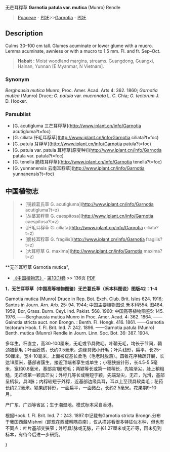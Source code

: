 无芒耳稃草 **Garnotia patula var. mutica** (Munro) Rendle

> [Poaceae](http://www.iplant.cn/info/Poaceae?t=foc) - [PDF](http://www.iplant.cn/foc/pdf/Poaceae.pdf)>>[Garnotia](http://www.iplant.cn/info/Garnotia?t=foc) - [PDF](http://www.iplant.cn/foc/pdf/Garnotia.pdf)

## Description

Culms 30–100 cm tall. Glumes acuminate or lower glume with a mucro. Lemma acuminate, awnless or with a mucro to 1.5 mm. Fl. and fr. Sep–Oct.


> **Habait** : 
> Moist woodland margins, streams. Guangdong, Guangxi, Hainan, Yunnan [E Myanmar, N Vietnam].

### Synonym
*Berghausia mutica* Munro, Proc. Amer. Acad. Arts 4: 362. 1860; *Garnotia mutica* (Munro) Druce; *G. patula* var. *mucronata* L. C. Chia; *G. tectorum* J. D. Hooker.

### Parsublist

* [G.  acutigluma  三芒耳稃草](http://www.iplant.cn/info/Garnotia acutigluma?t=foc)
* [G.  ciliata  纤毛耳稃草](http://www.iplant.cn/info/Garnotia ciliata?t=foc)
* [G.  patula  耳稃草](http://www.iplant.cn/info/Garnotia patula?t=foc)
* [G.  patula var. patula  耳稃草(原变种)](http://www.iplant.cn/info/Garnotia patula var. patula?t=foc)
* [G.  tenella  脆枝耳稃草](http://www.iplant.cn/info/Garnotia tenella?t=foc)
* [G.  yunnanensis  云南耳稃草](http://www.iplant.cn/info/Garnotia yunnanensis?t=foc)


## 中国植物志

> * [锐颖葛氏草  G.  acutigluma](http://www.iplant.cn/info/Garnotia acutigluma?t=z)
> * [丛茎耳稃草  G.  caespitosa](http://www.iplant.cn/info/Garnotia caespitosa?t=z)
> * [纤毛耳稃草  G.  ciliata](http://www.iplant.cn/info/Garnotia ciliata?t=z)
> * [脆枝耳稃草  G.  fragilis](http://www.iplant.cn/info/Garnotia fragilis?t=z)
> * [大耳稃草  G.  maxima](http://www.iplant.cn/info/Garnotia maxima?t=z)


**无芒耳稃草 Garnotia mutica",

* [《中国植物志》](http://www.iplant.cn/frps)- [第10(1)卷](http://www.iplant.cn/frps/vol/10(1)) >> 136页 [PDF](http://www.iplant.cn/frps/pdf/10(1)/136.pdf)


**1．无芒耳稃草（中国高等植物图鉴）无芒葛氏草（禾本科图说）图版42：1-4**

Garnotia mutica (Munro) Druce in Rep. Bot. Exch. Club. Brit. Isles 624. 1916; Santos in Journ. Arn. Arb. 25: 94. 1944; 中国主要植物图说 禾本科554. 图484. 1959; Bor, Grass. Burm. Ceyl. Ind. Pakist. 568. 1960: 中国高等植物图鉴5: 145. 1976. ——Berghausia mutica Munro in Proc. Amer. Acad. 4: 362. 1864. ——Gainotia stricta auct. non Brongn. : Benth. Fl. Hongk. 416. 1861. ——Garnotia tectorum Hook. f. Fl. Brit. Ind. 7: 242. 1896. ——Garnotia patula (Munro) Benth. mutica (Munro) Rendle in Journ. Linn. Soc. Bot. 36: 387. 1904.

多年生。秆直立，高30-100厘米，无毛或节具微毛。叶鞘无毛，均长于节间，鞘颈被髭毛；叶舌膜质，长约0.5毫米，边缘具微小纤毛；叶片线形，扁平，长25-50厘米，宽4-10毫米，上面被疣基长柔毛（毛老时脱落）。圆锥花序稀疏开展，长达18厘米，基部者簇生，接近顶端者孪生或单生；小穗狭披针形，长4.5-5.5毫米，宽约0.8毫米，基部具1圈短毛；两颖等长或第一颖稍长，先端渐尖，脉上稍粗糙，无芒或第一颖具芒尖；外稃几等长或稍短于颖，先端渐尖，无芒，光滑，基部呈柄状，具3脉；内稃较短于外稃，近基部边缘具耳，耳以上至顶具软柔毛；花药长约2.2毫米。颖果纺锤形，一面扁平，一面微凸，长约2.5毫米。花果期9-10月。

产广东、广西等省区；生于潮湿地。模式标本采自香港。

根据Hook. f. Fl. Brit. Ind. 7：243. 1897.中记载有Garnotia stricta Brongn.分布于我国西藏Mishmi（即现在西藏察隅县南），仅从描述看很多特征似本种，但也有不同点：叶片基部变狭窄；外稃具1脉或无脉，芒长1.27厘米或无芒等，因未见到标本，有待今后进一步研究。

}